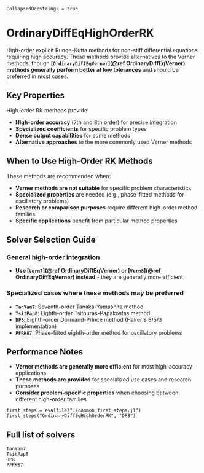 ```@meta
CollapsedDocStrings = true
```

# OrdinaryDiffEqHighOrderRK

High-order explicit Runge-Kutta methods for non-stiff differential equations requiring high accuracy. These methods provide alternatives to the Verner methods, though **[`OrdinaryDiffEqVerner`](@ref OrdinaryDiffEqVerner) methods generally perform better at low tolerances** and should be preferred in most cases.

## Key Properties

High-order RK methods provide:

  - **High-order accuracy** (7th and 8th order) for precise integration
  - **Specialized coefficients** for specific problem types
  - **Dense output capabilities** for some methods
  - **Alternative approaches** to the more commonly used Verner methods

## When to Use High-Order RK Methods

These methods are recommended when:

  - **Verner methods are not suitable** for specific problem characteristics
  - **Specialized properties** are needed (e.g., phase-fitted methods for oscillatory problems)
  - **Research or comparison purposes** require different high-order method families
  - **Specific applications** benefit from particular method properties

## Solver Selection Guide

### General high-order integration

  - **Use [`Vern7`](@ref OrdinaryDiffEqVerner) or [`Vern8`](@ref OrdinaryDiffEqVerner) instead** - they are generally more efficient

### Specialized cases where these methods may be preferred

  - **`TanYam7`**: Seventh-order Tanaka-Yamashita method
  - **`TsitPap8`**: Eighth-order Tsitouras-Papakostas method
  - **`DP8`**: Eighth-order Dormand-Prince method (Hairer's 8/5/3 implementation)
  - **`PFRK87`**: Phase-fitted eighth-order method for oscillatory problems

## Performance Notes

  - **Verner methods are generally more efficient** for most high-accuracy applications
  - **These methods are provided** for specialized use cases and research purposes
  - **Consider problem-specific properties** when choosing between different high-order families

```@eval
first_steps = evalfile("./common_first_steps.jl")
first_steps("OrdinaryDiffEqHighOrderRK", "DP8")
```

## Full list of solvers

```@docs
TanYam7
TsitPap8
DP8
PFRK87
```
